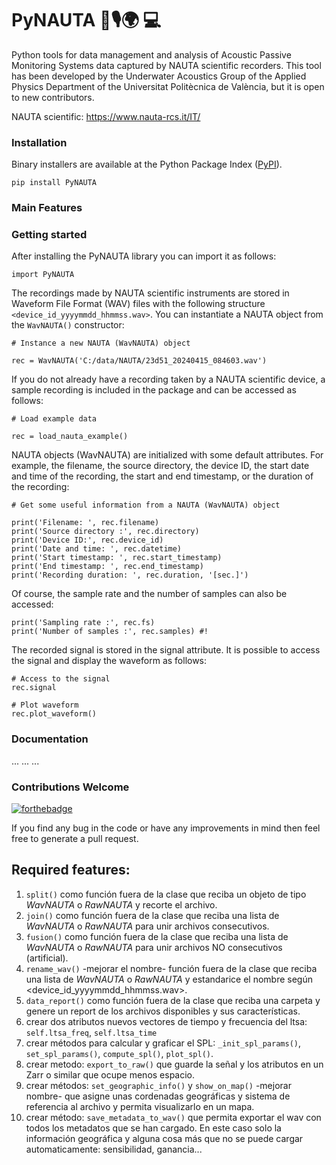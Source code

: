 # PyNAUTA 🌊🎙️🌍 💻 


Python tools for data management and analysis of Acoustic Passive Monitoring Systems data captured by NAUTA scientific recorders. This tool has been developed by the Underwater Acoustics Group of the Applied Physics Department of the Universitat Politècnica de València, but it is open to new contributors.

NAUTA scientific: https://www.nauta-rcs.it/IT/

### Installation

Binary installers are available at the Python Package Index ([PyPI](https://pypi.org/project/PyNAUTA)).

```
pip install PyNAUTA
```

### Main Features

### Getting started

After installing the PyNAUTA library you can import it as follows:

```
import PyNAUTA
```

The recordings made by NAUTA scientific instruments are stored in Waveform File Format (WAV) files with the following structure `<device_id_yyyymmdd_hhmmss.wav>`. You can instantiate a NAUTA object from the `WavNAUTA()` constructor:

```
# Instance a new NAUTA (WavNAUTA) object

rec = WavNAUTA('C:/data/NAUTA/23d51_20240415_084603.wav')
```

If you do not already have a recording taken by a NAUTA scientific device, a sample recording is included in the package and can be accessed as follows:

```
# Load example data

rec = load_nauta_example()
```

NAUTA objects (WavNAUTA) are initialized with some default attributes. For example, the filename, the source directory, the device ID, the start date and time of the recording, the start and end timestamp, or the duration of the recording:

```
# Get some useful information from a NAUTA (WavNAUTA) object

print('Filename: ', rec.filename)
print('Source directory :', rec.directory)
print('Device ID:', rec.device_id)
print('Date and time: ', rec.datetime)
print('Start timestamp: ', rec.start_timestamp)
print('End timestamp: ', rec.end_timestamp)
print('Recording duration: ', rec.duration, '[sec.]')
```

Of course, the sample rate and the number of samples can also be accessed:

```
print('Sampling rate :', rec.fs)
print('Number of samples :', rec.samples) #!
```

The recorded signal is stored in the signal attribute. It is possible to access the signal and display the waveform as follows:

```
# Access to the signal
rec.signal

# Plot waveform
rec.plot_waveform()
```

### Documentation
...
...
...

### Contributions Welcome
[![forthebadge](https://forthebadge.com/images/badges/built-with-love.svg)](#)

If you find any bug in the code or have any improvements in mind then feel free to generate a pull request.

## Required features:

1) `split()` como función fuera de la clase que reciba un objeto de tipo *WavNAUTA* o *RawNAUTA* y recorte el archivo.
2) `join()` como función fuera de la clase que reciba una lista de *WavNAUTA* o *RawNAUTA* para unir archivos consecutivos.
3) `fusion()` como función fuera de la clase que reciba una lista de *WavNAUTA* o *RawNAUTA* para unir archivos NO consecutivos (artificial).
4) `rename_wav()` -mejorar el nombre- función fuera de la clase que reciba una lista de *WavNAUTA* o *RawNAUTA* y estandarice el nombre según <device_id_yyyymmdd_hhmmss.wav>.
5) `data_report()` como función fuera de la clase que reciba una carpeta y genere un report de los archivos disponibles y sus características.
6) crear dos atributos nuevos vectores de tiempo y frecuencia del ltsa: `self.ltsa_freq`, `self.ltsa_time`
7) crear métodos para calcular y graficar el SPL: `_init_spl_params()`, `set_spl_params()`, `compute_spl()`, `plot_spl()`.
8) crear metodo: `export_to_raw()` que guarde la señal y los atributos en un Zarr o similar que ocupe menos espacio.
9) crear métodos: `set_geographic_info()` y `show_on_map()` -mejorar nombre- que asigne unas cordenadas geográficas y sistema de referencia al archivo y permita visualizarlo en un mapa.
10) crear método: `save_metadata_to_wav()` que permita exportar el wav con todos los metadatos que se han cargado. En este caso solo la información geográfica y alguna cosa más que no se puede cargar automaticamente: sensibilidad, ganancia...
